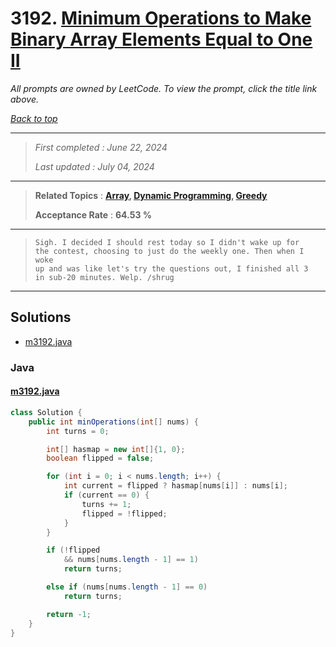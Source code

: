 # 3192. [Minimum Operations to Make Binary Array Elements Equal to One II](<https://leetcode.com/problems/minimum-operations-to-make-binary-array-elements-equal-to-one-ii>)

*All prompts are owned by LeetCode. To view the prompt, click the title link above.*

*[Back to top](<../README.md>)*

------

> *First completed : June 22, 2024*
>
> *Last updated : July 04, 2024*

------

> **Related Topics** : **[Array](<by_topic/Array.md>), [Dynamic Programming](<by_topic/Dynamic Programming.md>), [Greedy](<by_topic/Greedy.md>)**
>
> **Acceptance Rate** : **64.53 %**

------

> ```
> Sigh. I decided I should rest today so I didn't wake up for 
> the contest, choosing to just do the weekly one. Then when I woke 
> up and was like let's try the questions out, I finished all 3 
> in sub-20 minutes. Welp. /shrug 
> ```

------

## Solutions

- [m3192.java](<../my-submissions/m3192.java>)
### Java
#### [m3192.java](<../my-submissions/m3192.java>)
```Java
class Solution {
    public int minOperations(int[] nums) {
        int turns = 0;

        int[] hasmap = new int[]{1, 0};
        boolean flipped = false;

        for (int i = 0; i < nums.length; i++) {
            int current = flipped ? hasmap[nums[i]] : nums[i];
            if (current == 0) {
                turns += 1;
                flipped = !flipped;
            }
        }

        if (!flipped
            && nums[nums.length - 1] == 1)
            return turns;

        else if (nums[nums.length - 1] == 0)
            return turns;

        return -1;   
    }
}
```

